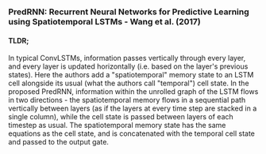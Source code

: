 ### PredRNN: Recurrent Neural Networks for Predictive Learning using Spatiotemporal LSTMs - Wang et al. (2017)

#### TLDR;
In typical ConvLSTMs, information passes vertically through every layer, and every layer is updated horizontally
(i.e. based on the layer's previous states). Here the authors add a "spatiotemporal" memory state to an LSTM cell
alongside its usual (what the authors call "temporal") cell state. In the proposed PredRNN, information within the unrolled graph of the LSTM flows
in two directions - the spatiotemporal memory flows in a sequential path vertically between layers (as if the layers
at every time step are stacked in a single column), while the cell state is passed between layers of each 
timestep as usual. The spatiotemporal memory state has the same equations as the cell state, and is concatenated 
with the temporal cell state and passed to the output gate.
